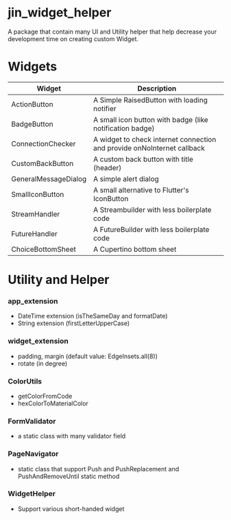 # jin_widget_helper

A package that contain many UI and Utility helper that help decrease your development time on creating custom Widget.

# Widgets

| Widget | Description |
| ------ | ------ |
| ActionButton | A Simple RaisedButton with loading notifier |
| BadgeButton | A small icon button with badge (like notification badge) |
| ConnectionChecker | A widget to check internet connection and provide onNoInternet callback |
| CustomBackButton | A custom back button with title (header) |
| GeneralMessageDialog | A simple alert dialog |
| SmallIconButton | A small alternative to Flutter's IconButton |
| StreamHandler | A Streambuilder with less boilerplate code |
| FutureHandler | A FutureBuilder with less boilerplate code |
| ChoiceBottomSheet | A Cupertino bottom sheet |


# Utility and Helper
### app_extension
- DateTime extension (isTheSameDay and formatDate)
- String extension (firstLetterUpperCase)

### widget_extension
- padding, margin (default value: EdgeInsets.all(8))
- rotate (in degree)

### ColorUtils
- getColorFromCode
- hexColorToMaterialColor

### FormValidator
- a static class with many validator field

### PageNavigator
- static class that support Push and PushReplacement and PushAndRemoveUntil static method

### WidgetHelper
- Support various short-handed widget




